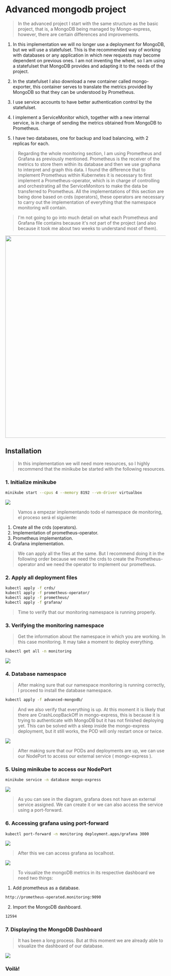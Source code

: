 # Advanced mongodb project
> In the advanced project I start with the same structure as the basic project, that is, a MongoDB being managed by Mongo-express, however, there are certain differences and improvements.

1. In this implementation we will no longer use a deployment for MongoDB, but we will use a statefulset. This is the recommended way of working with databases or any application in which new requests may become dependent on previous ones. I am not inventing the wheel, so I am using a statefulset that MongoDB provides and adapting it to the needs of the project.

2. In the statefulset I also download a new container called mongo-exporter, this container serves to translate the metrics provided by MongoDB so that they can be understood by Prometheus.

3. I use service accounts to have better authentication control by the statefulset.

4. I implement a ServiceMonitor which, together with a new internal service, is in charge of sending the metrics obtained from MongoDB to Prometheus.

5. I have two databases, one for backup and load balancing, with 2 replicas for each.

> Regarding the whole monitoring section, I am using Prometheus and Grafana as previously mentioned.
Prometheus is the receiver of the metrics to store them within its database and then we use graphana to interpret and graph this data. I found the difference that to implement Prometheus within Kubernetes it is necessary to first implement a Prometheus-operator, which is in charge of controlling and orchestrating all the ServiceMonitors to make the data be transferred to Prometheus. All the implementations of this section are being done based on crds (operators), these operators are necessary to carry out the implementation of everything that the namespace monitoring will contain.

> I'm not going to go into much detail on what each Prometheus and Grafana file contains because it's not part of the project (and also because it took me about two weeks to understand most of them).


<p align="center">
<img src=assets/advanced-project-diagram.png width="755" height="634">
</p>

## Installation
> In this implementation we will need more resources, so I highly recommend that the minikube be started with the following resources.

### 1. Initialize minikube
```bash
minikube start --cpus 4 --memory 8192 --vm-driver virtualbox
```
![](assets/minikube-start.gif)

> Vamos a empezar implementando todo el namespace de monitoring, el proceso será el siguiente:

1. Create all the crds (operators).
2. Implementation of prometheus-operator.
3. Prometheus implementation.
4. Grafana implementation.

> We can apply all the files at the same. But I recommend doing it in the following order because we need the crds to create the Prometheus-operator and we need the operator to implement our prometheus.

### 2. Apply all deployment files
```bash
kubectl apply -f crds/
kubectl apply -f prometheus-operator/
kubectl apply -f prometheus/
kubectl apply -f grafana/
```

> Time to verify that our monitoring namespace is running properly.

### 3. Verifying the monitoring namespace
> Get the information about the namespace in which you are working. In this case monitoring. It may take a moment to deploy everything.

```bash
kubectl get all -n monitoring
```

![](assets/kubectl-getall-monitoring.gif)

### 4. Database namespace
> After making sure that our namespace monitoring is running correctly, I proceed to install the database namespace.

```bash
kubectl apply -f advanced-mongodb/
```
> And we also verify that everything is up. At this moment it is likely that there are CrashLoopBackOff in mongo-express, this is because it is trying to authenticate with MongoDB but it has not finished deploying yet. This can be solved with a sleep inside the mongo-express deployment, but it still works, the POD will only restart once or twice.

![](assets/kubectl-getall-database.gif)

> After making sure that our PODs and deployments are up, we can use our NodePort to access our external service ( mongo-express ).

### 5. Using minikube to access our NodePort

```bash
minikube service -n database mongo-express
```
![](assets/minikube-service-mongoexpress.gif)

> As you can see in the diagram, grafana does not have an external service assigned. We can create it or we can also access the service using a port-forward.

### 6. Accessing grafana using port-forward

```bash
kubectl port-forward -n monitoring deployment.apps/grafana 3000
```
![](assets/kubectl-portforward.gif)

> After this we can access grafana as localhost.

![](assets/grafana-login.gif)

> To visualize the mongoDB metrics in its respective dashboard we need two things:
1. Add prometheus as a database.

```bash
http://prometheus-operated.monitoring:9090
```

2. Import the MongoDB dashboard.
```bash
12594 
```
### 7. Displaying the MongoDB Dashboard
> It has been a long process. But at this moment we are already able to visualize the dashboard of our database.

![](assets/mongodb-dashboard.gif)

### Voilà!